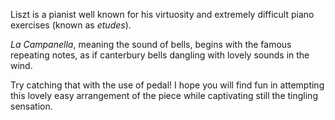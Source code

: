 Liszt is a pianist well known for his virtuosity and extremely difficult piano exercises (known as _etudes_). 

_La Campanella_, meaning the sound of bells, begins with the famous repeating notes, as if canterbury bells dangling with lovely sounds in the wind.

Try catching that with the use of pedal! I hope you will find fun in attempting this lovely easy arrangement of the piece while captivating still the tingling sensation.
